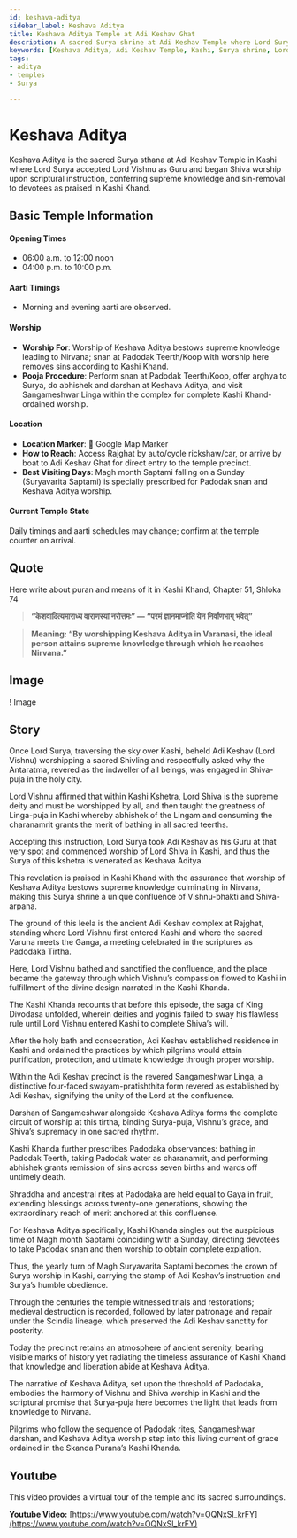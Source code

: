 ```yaml
---
id: keshava-aditya
sidebar_label: Keshava Aditya
title: Keshava Aditya Temple at Adi Keshav Ghat
description: A sacred Surya shrine at Adi Keshav Temple where Lord Surya learned from Lord Vishnu, bestowing knowledge and sin-removal on devotees.
keywords: [Keshava Aditya, Adi Keshav Temple, Kashi, Surya shrine, Lord Vishnu, Kashi Khand, Nirvana]
tags:
- aditya
- temples
- Surya

---
```

# Keshava Aditya

Keshava Aditya is the sacred Surya sthana at Adi Keshav Temple in Kashi where Lord Surya accepted Lord Vishnu as Guru and began Shiva worship upon scriptural instruction, conferring supreme knowledge and sin-removal to devotees as praised in Kashi Khand.

## Basic Temple Information

#### Opening Times
* 06:00 a.m. to 12:00 noon
* 04:00 p.m. to 10:00 p.m.

#### Aarti Timings
* Morning and evening aarti are observed.

#### Worship
* **Worship For**: Worship of Keshava Aditya bestows supreme knowledge leading to Nirvana; snan at Padodak Teerth/Koop with worship here removes sins according to Kashi Khand.
* **Pooja Procedure**: Perform snan at Padodak Teerth/Koop, offer arghya to Surya, do abhishek and darshan at Keshava Aditya, and visit Sangameshwar Linga within the complex for complete Kashi Khand-ordained worship.

#### Location
* **Location Marker**: 📍 Google Map Marker
* **How to Reach**: Access Rajghat by auto/cycle rickshaw/car, or arrive by boat to Adi Keshav Ghat for direct entry to the temple precinct.
* **Best Visiting Days**: Magh month Saptami falling on a Sunday (Suryavarita Saptami) is specially prescribed for Padodak snan and Keshava Aditya worship.

#### Current Temple State
Daily timings and aarti schedules may change; confirm at the temple counter on arrival.


## Quote
Here write about puran and means of it in Kashi Khand, Chapter 51, Shloka 74

> **“केशवादित्यमाराध्य वाराणस्यां नरोत्तमः” — “परमं ज्ञानमाप्नोति येन निर्वाणभाग् भवेत्”**

> **Meaning: “By worshipping Keshava Aditya in Varanasi, the ideal person attains supreme knowledge through which he reaches Nirvana.”**

## Image 

! Image

## Story

Once Lord Surya, traversing the sky over Kashi, beheld Adi Keshav (Lord Vishnu) worshipping a sacred Shivling and respectfully asked why the Antaratma, revered as the indweller of all beings, was engaged in Shiva-puja in the holy city.

Lord Vishnu affirmed that within Kashi Kshetra, Lord Shiva is the supreme deity and must be worshipped by all, and then taught the greatness of Linga-puja in Kashi whereby abhishek of the Lingam and consuming the charanamrit grants the merit of bathing in all sacred teerths.

Accepting this instruction, Lord Surya took Adi Keshav as his Guru at that very spot and commenced worship of Lord Shiva in Kashi, and thus the Surya of this kshetra is venerated as Keshava Aditya.

This revelation is praised in Kashi Khand with the assurance that worship of Keshava Aditya bestows supreme knowledge culminating in Nirvana, making this Surya shrine a unique confluence of Vishnu-bhakti and Shiva-arpana.

The ground of this leela is the ancient Adi Keshav complex at Rajghat, standing where Lord Vishnu first entered Kashi and where the sacred Varuna meets the Ganga, a meeting celebrated in the scriptures as Padodaka Tirtha.

Here, Lord Vishnu bathed and sanctified the confluence, and the place became the gateway through which Vishnu’s compassion flowed to Kashi in fulfillment of the divine design narrated in the Kashi Khanda.

The Kashi Khanda recounts that before this episode, the saga of King Divodasa unfolded, wherein deities and yoginis failed to sway his flawless rule until Lord Vishnu entered Kashi to complete Shiva’s will.

After the holy bath and consecration, Adi Keshav established residence in Kashi and ordained the practices by which pilgrims would attain purification, protection, and ultimate knowledge through proper worship.

Within the Adi Keshav precinct is the revered Sangameshwar Linga, a distinctive four-faced swayam-pratishthita form revered as established by Adi Keshav, signifying the unity of the Lord at the confluence.

Darshan of Sangameshwar alongside Keshava Aditya forms the complete circuit of worship at this tirtha, binding Surya-puja, Vishnu’s grace, and Shiva’s supremacy in one sacred rhythm.

Kashi Khanda further prescribes Padodaka observances: bathing in Padodak Teerth, taking Padodak water as charanamrit, and performing abhishek grants remission of sins across seven births and wards off untimely death.

Shraddha and ancestral rites at Padodaka are held equal to Gaya in fruit, extending blessings across twenty-one generations, showing the extraordinary reach of merit anchored at this confluence.

For Keshava Aditya specifically, Kashi Khanda singles out the auspicious time of Magh month Saptami coinciding with a Sunday, directing devotees to take Padodak snan and then worship to obtain complete expiation.

Thus, the yearly turn of Magh Suryavarita Saptami becomes the crown of Surya worship in Kashi, carrying the stamp of Adi Keshav’s instruction and Surya’s humble obedience.

Through the centuries the temple witnessed trials and restorations; medieval destruction is recorded, followed by later patronage and repair under the Scindia lineage, which preserved the Adi Keshav sanctity for posterity.

Today the precinct retains an atmosphere of ancient serenity, bearing visible marks of history yet radiating the timeless assurance of Kashi Khand that knowledge and liberation abide at Keshava Aditya.

The narrative of Keshava Aditya, set upon the threshold of Padodaka, embodies the harmony of Vishnu and Shiva worship in Kashi and the scriptural promise that Surya-puja here becomes the light that leads from knowledge to Nirvana.

Pilgrims who follow the sequence of Padodak rites, Sangameshwar darshan, and Keshava Aditya worship step into this living current of grace ordained in the Skanda Purana’s Kashi Khanda.

## Youtube

This video provides a virtual tour of the temple and its sacred surroundings.

**Youtube Video:** [https://www.youtube.com/watch?v=OQNxSl_krFY](https://www.youtube.com/watch?v=OQNxSl_krFY)